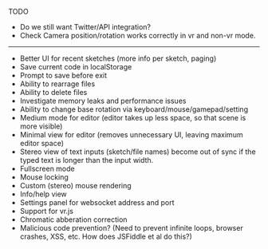 TODO

- Do we still want Twitter/API integration?
- Check Camera position/rotation works correctly in vr and non-vr mode.
----

- Better UI for recent sketches (more info per sketch, paging)
- Save current code in localStorage
- Prompt to save before exit
- Ability to rearrage files
- Ability to delete files
- Investigate memory leaks and performance issues
- Ability to change base rotation via keyboard/mouse/gamepad/setting
- Medium mode for editor (editor takes up less space, so that scene is more visible)
- Minimal view for editor (removes unnecessary UI, leaving maximum editor space)
- Stereo view of text inputs (sketch/file names) become out of sync if the
  typed text is longer than the input width.
- Fullscreen mode
- Mouse locking
- Custom (stereo) mouse rendering
- Info/help view
- Settings panel for websocket address and port
- Support for vr.js
- Chromatic abberation correction
- Malicious code prevention?
  (Need to prevent infinite loops, browser crashes, XSS, etc.
  How does JSFiddle et al do this?)
